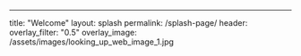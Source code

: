 ---
title: "Welcome"
layout: splash
permalink: /splash-page/
header:
  overlay_filter: "0.5"
  overlay_image: /assets/images/looking_up_web_image_1.jpg